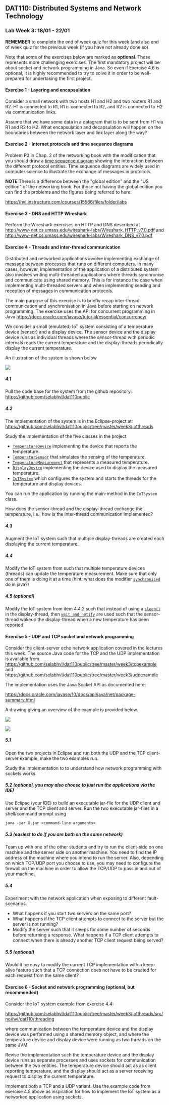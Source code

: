 ## DAT110: Distributed Systems and Network Technology

### Lab Week 3: 18/01 - 22/01

**REMEMBER** to complete the end of week quiz for this week (and also end of week quiz for the previous week (if you have not already done so).

Note that some of the exercises below are marked as **optional**. These represents more challenging exercises. The first mandatory project will be about socket and network programming in Java. So even if Exercise 4.6 is optional, it is highly recommended to try to solve it in order to be well-prepared for undertaking the first project.

#### Exercise 1 - Layering and encapsulation

Consider a small network with two hosts H1 and H2 and two routers R1 and R2. H1 is connected to R1, R1 is connected to R2, and R2 is connected to H2 via communication links.

Assume that we have some data in a datagram that is to be sent from H1 via R1 and R2 to H2. What encapsulation and decapsulation will happen on the boundaries between the network layer and link layer along the way?

#### Exercise 2 - Internet protocols and time sequence diagrams

Problem P3 in Chap. 2 of the networking book with the modification that you should draw a [time sequence diagram]( https://en.wikipedia.org/wiki/Sequence_diagram) showing the interaction between the different protocol entities. Time sequence diagrams are widely used in computer science to illustrate the exchange of messages in protocols.

**NOTE** There is a difference between the "global edition" and the "US edition" of the networking book. For those not having the global edition you can find the problems and the figures being referred to here:

https://hvl.instructure.com/courses/15566/files/folder/labs

#### Exercise 3 - DNS and HTTP Wireshark

Perform the Wireshark exercises on HTTP and DNS described at http://www-net.cs.umass.edu/wireshark-labs/Wireshark_HTTP_v7.0.pdf and http://www-net.cs.umass.edu/wireshark-labs/Wireshark_DNS_v7.0.pdf

#### Exercise 4 - Threads and inter-thread communication

Distributed and networked applications involve implementing exchange of message between processes that runs on different computers. In many cases, however, implementation of the application of a distributed system also involves writing multi-threaded applications where threads synchronise and communicate using shared memory. This is for instance the case when implementing multi-threaded servers and when implementing sending and reception of messages in communication protocols.

The main purpose of this exercise is to briefly recap inter-thread communication and synchronisation in Java before starting on network programming. The exercise uses the API for concurrent programming in Java https://docs.oracle.com/javase/tutorial/essential/concurrency/

We consider a small (emulated) IoT system consisting of a temperature device (sensor) and a display device. The sensor device and the display device runs as individual threads where the sensor-thread with periodic intervals reads the current temperature and the display-threads periodically display the current temperature.

An illustration of the system is shown below

![](iotthreads/iotsystem.jpg)


##### 4.1

Pull the code base for the system from the github repository: https://github.com/selabhvl/dat110public

##### 4.2

The implementation of the system is in the Eclipse-project at: https://github.com/selabhvl/dat110public/tree/master/week3/iotthreads

Study the implementation of the five classes in the project

- [`TemperatureDevice`](https://github.com/selabhvl/dat110public/blob/master/week3/iotthreads/src/no/hvl/dat110/threading/TemperatureDevice.java) implementing the device that reports the temperature.
- [`TemperaturSensor`](https://github.com/selabhvl/dat110public/blob/master/week3/iotthreads/src/no/hvl/dat110/threading/TemperatureSensor.java) that simulates the sensing of the temperature.
- [`TemperatureMeasurement`](https://github.com/selabhvl/dat110public/blob/master/week3/iotthreads/src/no/hvl/dat110/threading/TemperatureMeasurement.java) that represents a measured temperature.
- [`DisplayDevice`](https://github.com/selabhvl/dat110public/blob/master/week3/iotthreads/src/no/hvl/dat110/threading/DisplayDevice.java) implementing the device used to display the measured temperature.
- [`IoTSystem`](https://github.com/selabhvl/dat110public/blob/master/week3/iotthreads/src/no/hvl/dat110/threading/IoTSystem.java) which configures the system and starts the threads for the temperature and display devices.

You can run the application by running the main-method in the `IoTSystem` class.

How does the sensor-thread and the display-thread exchange the temperature, i.e., how is the inter-thread communication implemented?

##### 4.3

Augment the IoT system such that multiple display-threads are created each displaying the current temperature.

##### 4.4

Modify the IoT system from such that multiple temperature devices (threads) can update the temperature measurement. Make sure that only one of them is doing it at a time (hint: what does the modifier [`synchronised`](https://docs.oracle.com/javase/tutorial/essential/concurrency/syncmeth.html) do in java?)

##### 4.5 (optional)

Modify the IoT system from item 4.4.2 such that instead of using a [`sleep()`](https://docs.oracle.com/javase/tutorial/essential/concurrency/sleep.html) in the display-thread, then [`wait and notify`](https://docs.oracle.com/javase/tutorial/essential/concurrency/guardmeth.html) are used such that the sensor-thread wakeup the display-thread when a new temperature has been reported.

#### Exercise 5 - UDP and TCP socket and network programming

Consider the client-server echo network application covered in the lectures this week. The source Java code for the TCP and the UDP implementation is available from https://github.com/selabhvl/dat110public/tree/master/week3/tcpexample and https://github.com/selabhvl/dat110public/tree/master/week3/udpexample

The implementation uses the Java Socket API as documented here:

https://docs.oracle.com/javase/10/docs/api/java/net/package-summary.html

A drawing giving an overview of the example is provided below.

![](assets/markdown-img-paste-20200122144706694.png)

![](assets/markdown-img-paste-20200122144242467.png)

##### 5.1

Open the two projects in Eclipse and run both the UDP and the TCP client-server example, make the two examples run.

Study the implementation to to understand how network programming with sockets works.

##### 5.2 (optional, you may also choose to just run the applications via the IDE)

Use Eclipse (your IDE) to build an executable jar-file for the UDP client and server and the TCP client and server. Run the two executable jar-files in a shell/command prompt using

`
java -jar X.jar <command-line arguments>
`

##### 5.3 (easiest to do if you are both on the same network)

Team up with one of the other students and try to run the client-side on one machine and the server side on another machine. You need to find the IP address of the machine where you intend to run the server. Also, depending on which TCP/UDP port you choose to use, you may need to configure the firewall on the machine in order to allow the TCP/UDP to pass in and out of your machine.

##### 5.4

Experiment with the network application when exposing to different fault-scenarios.

- What happens if you start two servers on the same port?
- What happens if the TCP client attempts to connect to the server but the server is not running?
- Modify the server such that it sleeps for some number of seconds before returning a response. What happens if a TCP client attempts to connect when there is already another TCP client request being served?

##### 5.5 (optional)

Would it be easy to modify the current TCP implementation with a keep-alive feature such that a TCP connection does not have to be created for each request from the same client?

#### Exercise 6 - Socket and network programming (optional, but recommended)

Consider the IoT system example from exercise 4.4:

https://github.com/selabhvl/dat110public/tree/master/week3/iotthreads/src/no/hvl/dat110/threading

where communication between the temperature device and the display device was performed using a shared memory object, and where the temperature device and display device were running as two threads on the same JVM.

Revise the implementation such the temperature device and the display device runs as separate processes and uses sockets for communication between the two entities. The temperature device should act as as client reporting temperature, and the display should act as a server receiving request to display the current temperature.

Implement both a TCP and a UDP variant. Use the example code from exercise 4.5 above as inspiration for how to implement the IoT system as a networked application using sockets.
